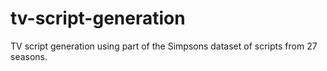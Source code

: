 # tv-script-generation

TV script generation using part of the Simpsons dataset of scripts from 27 seasons.
